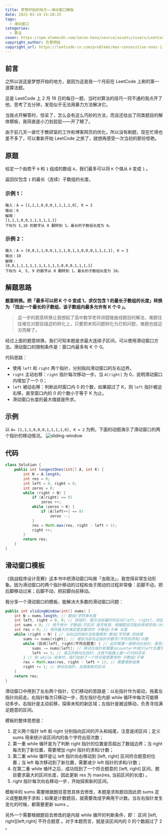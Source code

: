 ```yaml
---
title: 梦想开始的地方——滑动窗口模板
date: 2021-03-19 15:28:25
tags:
  - 滑动窗口
categories:
  - 算法
cover: https://npm.elemecdn.com/imcao-hexo/source/assets/covers/LeetCode.png
copyright_author: 负雪明烛
copyright_url: https://leetcode-cn.com/problems/max-consecutive-ones-iii/solution/fen-xiang-hua-dong-chuang-kou-mo-ban-mia-f76z/
---
```


## 前言

之所以说这是梦想开始的地方，是因为这是我一个月前在 LeetCode 上刷的第一道算法题。

这是 LeetCode 上 2 月 19 日的每日一题，当时对算法的技巧一窍不通的我点开了他，思考了五分钟，发现似乎无法用暴力方法解决它。

当我点开解答时，惊呆了，怎么会有这么巧妙的方法，而且还给出了同类题目的解体模板，我简直是小刀划屁屁——开了眼了。

由于前几天一直忙于教研室的工作和博客网页的优化，所以没有刷题，现在忙得也差不多了，可以重新开始 LeetCode 之旅了，就想再感受一次当初的那份惊艳。

## 原题

给定一个由若干 `0` 和 `1` 组成的数组 `A`，我们最多可以将 `K` 个值从 `0` 变成 `1` 。

返回仅包含 `1` 的最长（连续）子数组的长度。

### 示例 1：

```
输入：A = [1,1,1,0,0,0,1,1,1,1,0], K = 2
输出：6
解释：
[1,1,1,0,0,1,1,1,1,1,1]
下标为 5,10 的数字从 0 翻转到 1，最长的子数组长度为 6。
```

### 示例 2：

```
输入：A = [0,0,1,1,0,0,1,1,1,0,1,1,0,0,0,1,1,1,1], K = 3
输出：10
解释：
[0,0,1,1,1,1,1,1,1,1,1,1,0,0,0,1,1,1,1]
下标为 4, 5, 9 的数字从 0 翻转到 1，最长的子数组长度为 10。
```

## 解题思路

**题意转换。把「最多可以把 K 个 0 变成 1，求仅包含 1 的最长子数组的长度」转换为 「找出一个最长的子数组，该子数组内最多允许有 K 个 0 」。**

> 这一步的题意转换让我想起了高中数学老师讲圆锥曲线题目的解法，难题往往难在对题目描述的转化上，只要把未知问题转化为已知问题，难题也就迎刃而解了。

经过上面的题意转换，我们可知本题是求最大连续子区间，可以使用滑动窗口方法。滑动窗口的限制条件是：窗口内最多有 K 个 0。

代码思路：

- 使用 `left` 和 `right` 两个指针，分别指向滑动窗口的左右边界。
- `right` 主动右移：`right` 指针每次移动一步。当 `A[right]` 为 0，说明滑动窗口内增加了一个 0；
- `left` 被动右移：判断此时窗口内 0 的个数，如果超过了 K，则 `left` 指针被迫右移，直至窗口内的 0 的个数小于等于 K 为止。
- 滑动窗口长度的最大值就是所求。

## 示例

以 `A= [1,1,1,0,0,0,1,1,1,1,0], K = 2` 为例，下面的动图演示了滑动窗口的两个指针的移动情况。
![sliding-window](https://npm.elemecdn.com/imcao-hexo/source/_posts/algorithm/LongestOnes/sliding-window.gif)

## 代码

```java
class Solution {
    public int longestOnes(int[] A, int K) {
        int N = A.length;
        int res = 0;
        int left = 0, right = 0;
        int zeros = 0;
        while (right < N) {
            if (A[right] == 0)
                zeros ++;
            while (zeros > K) {
                if (A[left++] == 0)
                    zeros --;
            }
            res = Math.max(res, right - left + 1);
            right ++;
        }
        return res;
    }
}
```

## 滑动窗口模板

《挑战程序设计竞赛》这本书中把滑动窗口叫做「虫取法」，我觉得非常生动形象。因为滑动窗口的两个指针移动的过程和虫子爬动的过程非常像：前脚不动，把后脚移动过来；后脚不动，把前脚向前移动。

我分享一个滑动窗口的模板，能解决大多数的滑动窗口问题：

```java
public int slidingWindow(int[] nums) {
    int N = nums.length; // 数组/字符串长度
    int left, right = 0, 0; // 双指针，表示当前遍历的区间[left, right]，闭区间
    int sums = 0; // 用于统计 子数组/子区间 是否有效，根据题目可能会改成求和/计数
    int res = 0; // 保存最大的满足题目要求的 子数组/子串 长度
    while (right < N) { // 当右边的指针没有搜索到 数组/字符串 的结尾
        sums += nums[right]; // 增加当前右边指针的数字/字符的求和/计数
        while (区间[left, right]不符合题意) { // 此时需要一直移动左指针，直至找到一个符合题意的区间
            sums -= nums[left]; // 移动左指针前需要从counter中减少left位置字符的求和/计数
            left += 1; // 真正的移动左指针，注意不能跟上面一行代码写反
        } // 到 while 结束时，我们找到了一个符合题意要求的 子数组/子串
        res = Math.max(res, right - left + 1); // 需要更新结果
        right += 1; // 移动右指针，去探索新的区间
    }
    return res;
}
```

滑动窗口中用到了左右两个指针，它们移动的思路是：以右指针作为驱动，拖着左指针向前走。右指针每次只移动一步，而左指针在内部 while 循环中每次可能移动多步。右指针是主动前移，探索未知的新区域；左指针是被迫移动，负责寻找满足题意的区间。

模板的整体思想是：

1. 定义两个指针 left 和 right 分别指向区间的开头和结尾，注意是闭区间；定义 sums 用来统计该区间内的各个字符出现次数；
2. 第一重 while 循环是为了判断 right 指针的位置是否超出了数组边界；当 right 每次到了新位置，需要增加 right 指针的求和/计数；
3. 第二重 while 循环是让 left 指针向右移动到 [left, right] 区间符合题意的位置；当 left 每次移动到了新位置，需要减少 left 指针的求和/计数；
4. 在第二重 while 循环之后，成功找到了一个符合题意的 [left, right] 区间，题目要求最大的区间长度，因此更新 res 为 max(res, 当前区间的长度) 。
5. right 指针每次向右移动一步，开始探索新的区间。

模板中的 sums 需要根据题目意思具体去修改，本题是求和题目因此把 sums 定义成整数用于求和；如果是计数题目，就需要改成字典用于计数。当左右指针发生变化的时候，都需要更新 sums 。

另外一个需要根据题目去修改的是内层 while 循环的判断条件，即： 区间 [left, right][left,right] 不符合题意 。对于本题而言，就是该区间内的 0 的个数超过了 2 。
